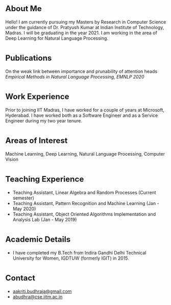 <head>
 <title> Aakriti Budhraja </title>
</head>

# <font size="5"> <b>About Me</b> </font>
Hello! I am currently pursuing my Masters by Research in Computer Science under the guidance of Dr. Pratyush Kumar at Indian Institute of Technology, Madras.
I will be graduating in the year 2021. I am working in the area of Deep Learning for Natural Language Processing.

# <font size="5"> <b>Publications</b> </font>
On the weak link between importance and prunability of attention heads <br>
<i>Empirical Methods in Natural Language Processing, EMNLP 2020</i>

# <font size="5"> <b>Work Experience</b> </font>
Prior to joining IIT Madras, I have worked for a couple of years at Microsoft, Hyderabad. I have worked both as a Software Engineer and as a Service Engineer during my two year tenure.

# <font size="5"> <b>Areas of Interest</b> </font>
Machine Learning, Deep Learning, Natural Language Processing, Computer Vision

# <font size="5"> <b>Teaching Experience</b> </font>
* Teaching Assistant, Linear Algebra and Random Processes (Current semester)
* Teaching Assistant, Pattern Recognition and Machine Learning (Jan - May 2020)
* Teaching Assistant, Object Oriented Algorithms Implementation and Analysis Lab (Jan - May 2019)

# <font size="5"> <b>Academic Details</b> </font>
* I have completed my B.Tech from Indira Gandhi Delhi Technical University for Women, IGDTUW (formerly IGIT) in 2015.

# <font size="5"> <b>Contact</b> </font>
* aakriti.budhraja@gmail.com
* abudhra@cse.iitm.ac.in
